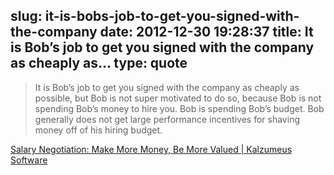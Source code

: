 slug: it-is-bobs-job-to-get-you-signed-with-the-company
date: 2012-12-30 19:28:37
title: It is Bob’s job to get you signed with the company as cheaply as...
type: quote
---

> It is Bob’s job to get you signed with the company as cheaply as possible, but Bob is not super motivated to do so, because Bob is not spending Bob’s money to hire you. Bob is spending Bob’s budget. Bob generally does not get large performance incentives for shaving money off of his hiring budget.

[Salary Negotiation: Make More Money, Be More Valued | Kalzumeus Software](http://www.kalzumeus.com/2012/01/23/salary-negotiation/)
